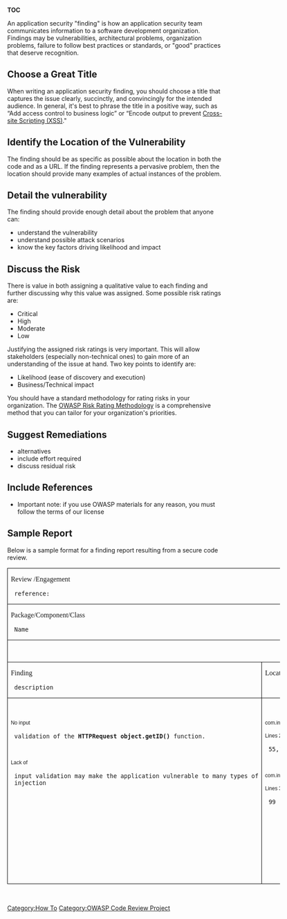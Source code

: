 __TOC__

An application security "finding" is how an application security team
communicates information to a software development organization.
Findings may be vulnerabilities, architectural problems, organization
problems, failure to follow best practices or standards, or "good"
practices that deserve recognition.

## Choose a Great Title

When writing an application security finding, you should choose a title
that captures the issue clearly, succinctly, and convincingly for the
intended audience. In general, it's best to phrase the title in a
positive way, such as “Add access control to business logic” or “Encode
output to prevent [Cross-site Scripting
(XSS)](Cross-site_Scripting_\(XSS\) "wikilink")."

## Identify the Location of the Vulnerability

The finding should be as specific as possible about the location in both
the code and as a URL. If the finding represents a pervasive problem,
then the location should provide many examples of actual instances of
the problem.

## Detail the vulnerability

The finding should provide enough detail about the problem that anyone
can:

  - understand the vulnerability
  - understand possible attack scenarios
  - know the key factors driving likelihood and impact

## Discuss the Risk

There is value in both assigning a qualitative value to each finding and
further discussing why this value was assigned. Some possible risk
ratings are:

  - Critical
  - High
  - Moderate
  - Low

Justifying the assigned risk ratings is very important. This will allow
stakeholders (especially non-technical ones) to gain more of an
understanding of the issue at hand. Two key points to identify are:

  - Likelihood (ease of discovery and execution)
  - Business/Technical impact

You should have a standard methodology for rating risks in your
organization. The [OWASP Risk Rating
Methodology](How_to_value_the_real_risk "wikilink") is a comprehensive
method that you can tailor for your organization's priorities.

## Suggest Remediations

  - alternatives
  - include effort required
  - discuss residual risk

## Include References

  - Important note: if you use OWASP materials for any reason, you must
    follow the terms of our license

## Sample Report

Below is a sample format for a finding report resulting from a secure
code review.

<div class=Section1>

<table class=MsoTableGrid border=1 cellspacing=0 cellpadding=0 width=631
 style='width:473.4pt;border-collapse:collapse;border:none'>

<tr>

<td width=631 colspan=4 valign=top style='width:473.4pt;border:solid windowtext 1.0pt;
  padding:0cm 5.4pt 0cm 5.4pt'>

<span style='font-family:"Microsoft Sans Serif"'>Review /Engagement

` reference:`</span>

</td>

</tr>

<tr>

<td width=631 colspan=4 valign=top style='width:473.4pt;border:solid windowtext 1.0pt;
  border-top:none;padding:0cm 5.4pt 0cm 5.4pt'>

<span style='font-family:"Microsoft Sans Serif"'>Package/Component/Class

` Name`</span>

</td>

</tr>

<tr>

<td width=631 colspan=4 valign=top style='width:473.4pt;border:solid windowtext 1.0pt;
  border-top:none;padding:0cm 5.4pt 0cm 5.4pt'>

<span style='font-family:"Microsoft Sans Serif"'> </span>

</td>

</tr>

<tr>

<td width=227 valign=top style='width:169.95pt;border:solid windowtext 1.0pt;
  border-top:none;padding:0cm 5.4pt 0cm 5.4pt'>

<span style='font-family:"Microsoft Sans Serif"'>Finding

` description`</span>

</td>

<td width=131 valign=top style='width:98.45pt;border-top:none;border-left:
  none;border-bottom:solid windowtext 1.0pt;border-right:solid windowtext 1.0pt;
  padding:0cm 5.4pt 0cm 5.4pt'>

<span style='font-family:"Microsoft Sans Serif"'>Location(S)</span>

</td>

<td width=117 valign=top style='width:88.0pt;border-top:none;border-left:
  none;border-bottom:solid windowtext 1.0pt;border-right:solid windowtext 1.0pt;
  padding:0cm 5.4pt 0cm 5.4pt'>

<span style='font-family:"Microsoft Sans Serif"'>Severity</span>

</td>

<td width=156 valign=top style='width:117.0pt;border-top:none;border-left:
  none;border-bottom:solid windowtext 1.0pt;border-right:solid windowtext 1.0pt;
  padding:0cm 5.4pt 0cm 5.4pt'>

<span style='font-family:"Microsoft Sans Serif"'>Recommendation</span>

</td>

</tr>

<tr>

<td width=227 valign=top style='width:169.95pt;border:solid windowtext 1.0pt;
  border-top:none;padding:0cm 5.4pt 0cm 5.4pt'>

<span style='font-family:"Microsoft Sans Serif"'> </span>

<span style='font-size:9.0pt;font-family:Arial'>No input

` validation of the `<b>`HTTPRequest object.getID()`</b>` function. `</span>

<span style='font-size:9.0pt;font-family:Arial'> </span>

<span style='font-size:9.0pt;font-family:Arial'>Lack of

` input validation may make the application vulnerable to many types of`
` injection`</span>

</td>

<td width=131 valign=top style='width:98.45pt;border-top:none;border-left:
  none;border-bottom:solid windowtext 1.0pt;border-right:solid windowtext 1.0pt;
  padding:0cm 5.4pt 0cm 5.4pt'>

<span style='font-family:"Microsoft Sans Serif"'> </span>

<span style='font-size:9.0pt;font-family:Arial'>com.inc.dostuff.java</span>

<span style='font-size:9.0pt;font-family:Arial'>Lines 20,

` 55,106`</span>

<span style='font-size:9.0pt;font-family:Arial'> </span>

<span style='font-size:9.0pt;font-family:Arial'>com.inc.main.java</span>

<span style='font-size:9.0pt;font-family:Arial'>Lines 34,

` 99`</span>

</td>

<td width=117 valign=top style='width:88.0pt;border-top:none;border-left:
  none;border-bottom:solid windowtext 1.0pt;border-right:solid windowtext 1.0pt;
  padding:0cm 5.4pt 0cm 5.4pt'>

<span style='font-family:"Microsoft Sans Serif"'> </span>

<span style='font-size:9.0pt;font-family:"Microsoft Sans Serif"'>Critical

` `</span><b><span style='font-size:11.0pt;font-family:"Microsoft Sans Serif"'>`▪`</span></b>

<span style='font-size:9.0pt;font-family:"Microsoft Sans Serif"'> </span>

<span style='font-size:9.0pt;font-family:"Microsoft Sans Serif"'>Required

` □`</span>

<span style='font-size:9.0pt;font-family:"Microsoft Sans Serif"'> </span>

<span style='font-size:9.0pt;font-family:"Microsoft Sans Serif"'>Recommended

` □`</span>

<span style='font-size:9.0pt;font-family:"Microsoft Sans Serif"'> </span>

<span style='font-size:9.0pt;font-family:"Microsoft Sans Serif"'>Informational

` □`</span>

<span style='font-family:"Microsoft Sans Serif"'> </span>

</td>

<td width=156 valign=top style='width:117.0pt;border-top:none;border-left:
  none;border-bottom:solid windowtext 1.0pt;border-right:solid windowtext 1.0pt;
  padding:0cm 5.4pt 0cm 5.4pt'>

<span style='font-family:"Microsoft Sans Serif"'> </span>

<span style='font-size:9.0pt;font-family:Arial'>It is critical

` that this be addressed prior to deployment to production`</span>

</td>

</tr>

</table>

 

</div>

[Category:How To](Category:How_To "wikilink") [Category:OWASP Code
Review Project](Category:OWASP_Code_Review_Project "wikilink")